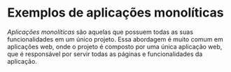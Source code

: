 # Exemplos de aplicações monolíticas

_Aplicações monolíticas_ são aquelas que possuem todas as suas funcionalidades em um único projeto. Essa abordagem é muito comum em aplicações web, onde o projeto é composto por uma única aplicação web, que é responsável por servir todas as páginas e funcionalidades da aplicação.

<!-- ## Exemplo

O exemplo a seguir é uma aplicação web que possui...  -->

<!-- ### Arquitetura

A arquitetura da aplicação é composta por uma única aplicação web, que é responsável por servir todas as páginas e funcionalidades da aplicação. -->
<!-- 
### Tecnologias

A aplicação foi desenvolvida utilizando as seguintes tecnologias: -->

  <!-- * [ASP.NET Core](https://docs.microsoft.com/pt-br/aspnet/core/?view=aspnetcore-3.1)
  * [Entity Framework Core](https://docs.microsoft.com/pt-br/ef/core/)
  * [SQL Server](https://www.microsoft.com/pt-br/sql-server/sql-server-downloads)
  * [Bootstrap](https://getbootstrap.com/)
  * [jQuery](https://jquery.com/)
  * [Docker](https://www.docker.com/)
  * [Docker Compose](https://docs.docker.com/compose/) -->




